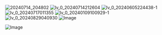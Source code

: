 ![20240714_204802](https://github.com/user-attachments/assets/cbb70f4b-722a-46a1-b478-c07327a6a9c2) ![lv_0_20240714212604](https://github.com/user-attachments/assets/0070dafa-fd1f-4004-a4ee-10ea9f0f2b91) ![lv_0_20240605224438-1](https://github.com/user-attachments/assets/cceea850-5452-4629-95d0-bec304b030e3) ![lv_0_20240717011355](https://github.com/user-attachments/assets/c2a96511-b809-4b4b-8024-52664edfb7ad) ![lv_0_20240109100929-1](https://github.com/user-attachments/assets/d9465eee-0eb9-428e-9f71-bf764bfb7e09)
 ![lv_0_20240829040930](https://github.com/user-attachments/assets/4275e5f1-17b9-47b0-8490-74f770d24487)  ![Image](https://github.com/user-attachments/assets/3526a5c9-0df4-4a5e-b003-0fa5beb2982e)  

![Image](https://github.com/user-attachments/assets/cebed444-08f6-4231-abb9-c9c391cde353)





